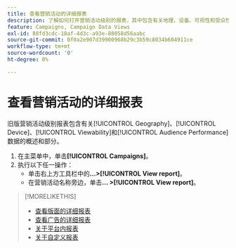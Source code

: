```yaml
---
title: 查看营销活动的详细报表
description: 了解如何打开营销活动级别的报表，其中包含有关地理、设备、可视性和受众性能数据的部分。
feature: Campaigns, Campaign Data Views
exl-id: 88fd3cdc-18af-4d3c-a93e-88058d56aabc
source-git-commit: 0f0a2e907d39900968b29c3b59c8034b604911ce
workflow-type: tm+mt
source-wordcount: '0'
ht-degree: 0%

---
```


# 查看营销活动的详细报表

旧版营销活动级别报表包含有关[!UICONTROL Geography]、[!UICONTROL Device]、[!UICONTROL Viewability]和[!UICONTROL Audience Performance]数据的概述和部分。

1. 在主菜单中，单击&#x200B;**[!UICONTROL Campaigns]**。
1. 执行以下任一操作：
   * 单击右上方工具栏中的&#x200B;**...>[!UICONTROL View report]**。
   * 在营销活动名称旁边，单击&#x200B;**... >[!UICONTROL View report]**。

>[!MORELIKETHIS]
>
>* [查看版面的详细报表](/help/dsp/campaign-management/placements/placement-view-report.md)
>* [查看广告的详细报表](/help/dsp/campaign-management/ads/ad-view-report.md)
>* [关于平台内报表](/help/dsp/campaign-management/reports/campaign-reports-about.md)
>* [关于自定义报表](/help/dsp/reports/report-about.md)

